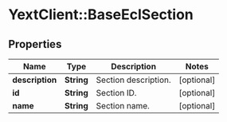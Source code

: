 # YextClient::BaseEclSection

## Properties
Name | Type | Description | Notes
------------ | ------------- | ------------- | -------------
**description** | **String** | Section description. | [optional] 
**id** | **String** | Section ID. | [optional] 
**name** | **String** | Section name. | [optional] 


